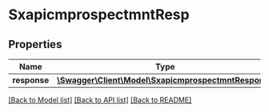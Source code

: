 # SxapicmprospectmntResp

## Properties
Name | Type | Description | Notes
------------ | ------------- | ------------- | -------------
**response** | [**\Swagger\Client\Model\SxapicmprospectmntResponse**](SxapicmprospectmntResponse.md) |  | [optional] 

[[Back to Model list]](../README.md#documentation-for-models) [[Back to API list]](../README.md#documentation-for-api-endpoints) [[Back to README]](../README.md)


